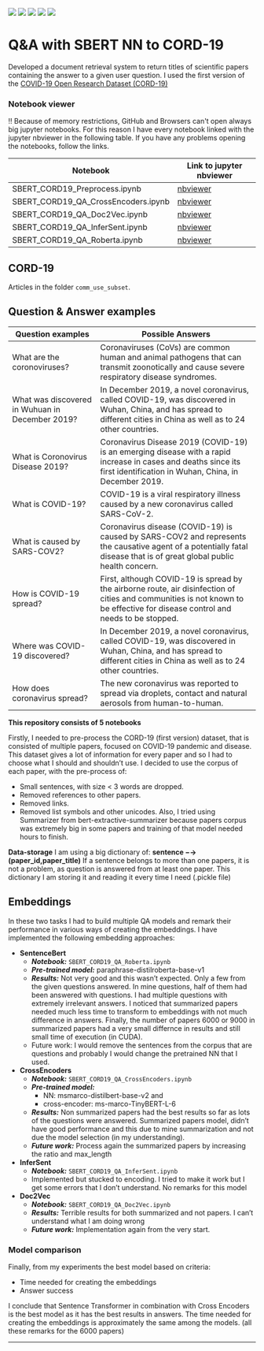 ![](https://img.shields.io/badge/PyTorch%20-%23EE4C2C.svg?&style=for-the-badge&logo=PyTorch&logoColor=white)
![](https://img.shields.io/badge/pandas%20-%23150458.svg?&style=for-the-badge&logo=pandas&logoColor=white)
![](https://img.shields.io/badge/numpy%20-%23013243.svg?&style=for-the-badge&logo=numpy&logoColor=white)
![](https://img.shields.io/badge/python%20-%2314354C.svg?&style=for-the-badge&logo=python&logoColor=white)
![](https://img.shields.io/badge/Jupyter%20-%23F37626.svg?&style=for-the-badge&logo=Jupyter&logoColor=white)

# Q&A with SBERT NN to CORD-19

Developed a document retrieval system to return titles of scientific papers containing the answer to a given user question.
I used the first version of the [COVID-19 Open Research Dataset (CORD-19)](https://ai2-semanticscholar-cord-19.s3-us-west-2.amazonaws.com/historical_releases/cord-19_2020-03-13.tar.gz) 

###  Notebook viewer

‼️ Because of memory restrictions, GitHub and Browsers can't open  always big jupyter notebooks. 
For this reason I have every notebook linked with the jupyter nbviewer in the following table. 
If you have any problems opening the notebooks, follow the links.

|Notebook | Link to jupyter nbviewer |
|----|----|
| SBERT_CORD19_Preprocess.ipynb | [nbviewer](https://nbviewer.jupyter.org/github/Nikoletos-K/QA-with-SBERT-for-CORD19/blob/main/SBERT_CORD19_Preprocess.ipynb) |
| SBERT_CORD19_QA_CrossEncoders.ipynb | [nbviewer](https://nbviewer.jupyter.org/github/Nikoletos-K/QA-with-SBERT-for-CORD19/blob/main/SBERT_CORD19_QA_CrossEncoders.ipynb) |
| SBERT_CORD19_QA_Doc2Vec.ipynb | [nbviewer](https://nbviewer.jupyter.org/github/Nikoletos-K/QA-with-SBERT-for-CORD19/blob/main/SBERT_CORD19_QA_Doc2Vec.ipynb) |
| SBERT_CORD19_QA_InferSent.ipynb | [nbviewer](https://nbviewer.jupyter.org/github/Nikoletos-K/QA-with-SBERT-for-CORD19/blob/main/SBERT_CORD19_QA_InferSent.ipynb) |
| SBERT_CORD19_QA_Roberta.ipynb | [nbviewer](https://nbviewer.jupyter.org/github/Nikoletos-K/QA-with-SBERT-for-CORD19/blob/main/SBERT_CORD19_QA_Roberta.ipynb) |

## CORD-19
Articles in the folder ```comm_use_subset```.

## Question & Answer examples

| Question examples |  Possible Answers |
|---|---|
| What are the coronoviruses?  | Coronaviruses (CoVs) are common human and animal pathogens that can transmit zoonotically and cause severe respiratory disease syndromes.   |
| What was discovered in Wuhuan in December 2019?  | In December 2019, a novel coronavirus, called COVID-19, was discovered in Wuhan, China, and has spread to different cities in China as well as to 24 other countries.  |
| What is Coronovirus Disease 2019?  |  Coronavirus Disease 2019 (COVID-19) is an emerging disease with a rapid increase in cases and deaths since its first identification in Wuhan, China, in December 2019.  |
| What is COVID-19? |  COVID-19 is a viral respiratory illness caused by a new coronavirus called SARS-CoV-2.   |
| What is caused by SARS-COV2?  | Coronavirus disease (COVID-19) is caused by SARS-COV2 and represents the causative agent of a potentially fatal disease that is of great global public health concern.  |
|  How is COVID-19 spread?  | First, although COVID-19 is spread by the airborne route, air disinfection of cities and communities is not known to be effective for disease control and needs to be stopped.   |
|  Where was COVID-19 discovered? |  In December 2019, a novel coronavirus, called COVID-19, was discovered in Wuhan, China, and has spread to different cities in China as well as to 24 other countries. |
|How does coronavirus spread?  |  The new coronavirus was reported to spread via droplets, contact and natural aerosols from human-to-human.  |


__This repository consists of 5 notebooks__

Firstly, I needed to pre-process the CORD-19 (first version) dataset, that
is consisted of multiple papers, focused on COVID-19 pandemic and disease. This
dataset gives a lot of information for every paper and so I had to choose what I should
and shouldn’t use. I decided to use the corpus of each paper, with the pre-process of:
- Small sentences, with size < 3 words are dropped.
- Removed references to other papers.
- Removed links.
- Removed list symbols and other unicodes.
Also, I tried using Summarizer from bert-extractive-summarizer because papers corpus was extremely big in some papers and training of that model needed hours to
finish.

__Data-storage__
I am using a big dictionary of: __sentence −→ (paper_id,paper_title)__
If a sentence belongs to more than one papers, it is not a problem, as question is answered from at least one paper.
This dictionary I am storing it and reading it every time I need (.pickle file)

## Embeddings
In these two tasks I had to build multiple QA models and remark their
performance in various ways of creating the embeddings. I have implemented the
following embedding approaches:
- __SentenceBert__
  - ___Notebook:___ ```SBERT_CORD19_QA_Roberta.ipynb```
  - ___Pre-trained model:___ paraphrase-distilroberta-base-v1
  - ___Results:___ Not very good and this wasn’t expected. Only a few from the given questions answered. In mine questions, half of them had been answered with questions. I had multiple questions with extremely irrelevant answers.
I noticed that summarized papers needed much less time to transform to
embeddings with not much difference in answers. Finally, the number of
papers 6000 or 9000 in summarized papers had a very small differnce in
results and still small time of execution (in CUDA).
  - Future work: I would remove the sentences from the corpus that are questions and probably I would change the pretrained NN that I used.
- __CrossEncoders__
  - ___Notebook:___ ```SBERT_CORD19_QA_CrossEncoders.ipynb```
  - ___Pre-trained model:___
    - NN: msmarco-distilbert-base-v2 and
    - cross-encoder: ms-marco-TinyBERT-L-6
  - ___Results:___ Non summarized papers had the best results so far as lots of the
  questions were answered. Summarized papers model, didn’t have good
  performance and this due to mine summarization and not due the model
  selection (in my understanding).
  - ___Future work:___ Process again the summarized papers by increasing the ratio
  and max_length
- __InferSent__
  - ___Notebook:___ ```SBERT_CORD19_QA_InferSent.ipynb```
  - Implemented but stucked to encoding. I tried to make it work but I get some
  errors that I don’t understand. No remarks for this model
- __Doc2Vec__
  - ___Notebook:___ ```SBERT_CORD19_QA_Doc2Vec.ipynb```
  - ___Results:___ Terrible results for both summarized and not papers. I can’t understand what I am doing wrong
  - ___Future work:___ Implementation again from the very start.

### Model comparison

Finally, from my experiments the best model based on criteria:

- Time needed for creating the embeddings
- Answer success

I conclude that Sentence Transformer in combination with Cross Encoders is the best model as it has the best results in answers. The time needed for creating the embeddings is approximately the same among the models. (all these remarks for the 6000 papers)

---

